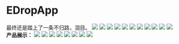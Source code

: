 # EDropApp
最终还是踏上了一条不归路，泪目。
![](https://i.imgur.com/VORInq3.jpg)
![](https://i.imgur.com/Let39mu.jpg)
![](https://i.imgur.com/FUcuGIj.jpg)
![](https://i.imgur.com/dcnzX8L.jpg)
![](https://i.imgur.com/HVmKvO5.jpg)
![](https://i.imgur.com/65dbAVR.jpg)
![](https://i.imgur.com/QFmNWs9.jpg)
![](https://i.imgur.com/Q0a4SjV.jpg)
![](https://i.imgur.com/W90iWml.jpg)
![](https://i.imgur.com/jKdmRl4.jpg)
![](https://i.imgur.com/Rt3eHtX.jpg)
<br>
**产品展示：**
![](https://i.imgur.com/dfcNHz1.jpg)
![](https://i.imgur.com/mjlyzYB.jpg)
![](https://i.imgur.com/vf0E7xi.jpg)
![](https://i.imgur.com/DCrvk9T.jpg)
![](https://i.imgur.com/rK1CkwM.jpg)
![](https://i.imgur.com/VwbxwBd.jpg)
![](https://i.imgur.com/RDPTxvK.jpg)
![](https://i.imgur.com/GnRyzFs.jpg)

